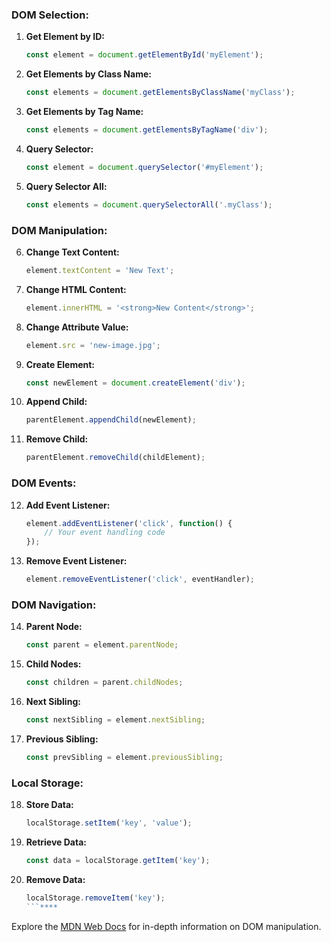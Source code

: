 ### DOM Selection:

1. **Get Element by ID:**
   ```javascript
   const element = document.getElementById('myElement');
   ```

2. **Get Elements by Class Name:**
   ```javascript
   const elements = document.getElementsByClassName('myClass');
   ```

3. **Get Elements by Tag Name:**
   ```javascript
   const elements = document.getElementsByTagName('div');
   ```

4. **Query Selector:**
   ```javascript
   const element = document.querySelector('#myElement');
   ```

5. **Query Selector All:**
   ```javascript
   const elements = document.querySelectorAll('.myClass');
   ```

### DOM Manipulation:

6. **Change Text Content:**
   ```javascript
   element.textContent = 'New Text';
   ```

7. **Change HTML Content:**
   ```javascript
   element.innerHTML = '<strong>New Content</strong>';
   ```

8. **Change Attribute Value:**
   ```javascript
   element.src = 'new-image.jpg';
   ```

9. **Create Element:**
   ```javascript
   const newElement = document.createElement('div');
   ```

10. **Append Child:**
    ```javascript
    parentElement.appendChild(newElement);
    ```

11. **Remove Child:**
    ```javascript
    parentElement.removeChild(childElement);
    ```

### DOM Events:

12. **Add Event Listener:**
    ```javascript
    element.addEventListener('click', function() {
        // Your event handling code
    });
    ```

13. **Remove Event Listener:**
    ```javascript
    element.removeEventListener('click', eventHandler);
    ```

### DOM Navigation:

14. **Parent Node:**
    ```javascript
    const parent = element.parentNode;
    ```

15. **Child Nodes:**
    ```javascript
    const children = parent.childNodes;
    ```

16. **Next Sibling:**
    ```javascript
    const nextSibling = element.nextSibling;
    ```

17. **Previous Sibling:**
    ```javascript
    const prevSibling = element.previousSibling;
    ```

### Local Storage:

18. **Store Data:**
    ```javascript
    localStorage.setItem('key', 'value');
    ```

19. **Retrieve Data:**
    ```javascript
    const data = localStorage.getItem('key');
    ```

20. **Remove Data:**
    ```javascript
    localStorage.removeItem('key');
    ```****

Explore the [MDN Web Docs](https://developer.mozilla.org/en-US/docs/Web/API/Document_Object_Model) for in-depth information on DOM manipulation.